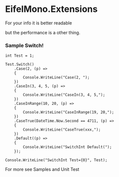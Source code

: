 <H1>EifelMono.Extensions</H1>

For your info it is better readable  

but the performance is a other thing.


<H3>Sample Switch!</H3>

 	int Test = 1;

    Test.Switch()
        .Case(2, (p) =>
        {
            Console.WriteLine("Case(2, ");
        })
        .CaseIn(3, 4, 5, (p) =>
        {
            Console.WriteLine("CaseIn(3, 4, 5,");
        })
        .CaseInRange(10, 20, (p) =>
        {
            Console.WriteLine("CaseInRange(19, 20,");
        })
        .CaseTrue(DateTime.Now.Second == 4711, (p) =>
        {
            Console.WriteLine("CaseTrue(xxx,");
        })
        .Default((p) =>
        {
            Console.WriteLine("SwitchInt Default(");
        });

    Console.WriteLine("SwitchInt Test={0}", Test);


For more see  Samples and Unit Test


